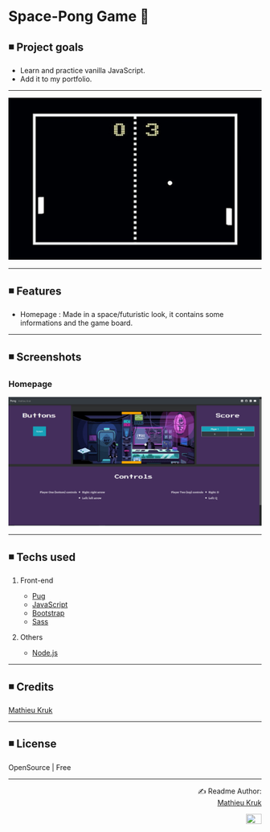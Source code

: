 # Space-Pong Game 🌌

## ◾ Project goals

<ul>
  <li>Learn and practice vanilla JavaScript.</li>
  <li>Add it to my portfolio.</li>
</ul>

<hr>

<p align="center">
  <img src="public/images/repository/pong.jpg">
</p>

<hr>

## ◾ Features
<ul>
  <li>Homepage : Made in a space/futuristic look, it contains some informations and the game board.</li>
</ul>

<hr>

## ◾ Screenshots

### Homepage
<p align="center">
  <img src="public/images/repository/homepage.png">
</p>

<hr>

## ◾ Techs used

1. Front-end
   - [Pug](https://pugjs.org/api/getting-started.html)
   - [JavaScript](https://www.javascript.com/)
   - [Bootstrap](https://getbootstrap.com/)
   - [Sass](https://sass-lang.com/)
   
2. Others
   - [Node.js](https://nodejs.org/en/)

<hr>

## ◾ Credits

[Mathieu Kruk](https://github.com/MathieuKruk)

<hr>

## ◾ License

OpenSource | Free

<hr>

<p align="right">
  ✍️ Readme Author:<br>
  <a href="https://github.com/MathieuKruk">Mathieu Kruk</a>
</p>

<p align="right">
  <img src="https://media.giphy.com/media/4D7oYYeaW6pZC/giphy.gif" height="40%" width="25%">
</p>



